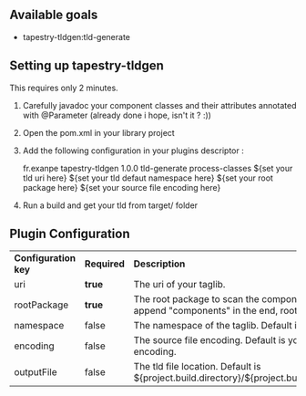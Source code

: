 
## Available goals

 * tapestry-tldgen:tld-generate


## Setting up tapestry-tldgen

This requires only 2 minutes.

 1. Carefully javadoc your component classes and their attributes annotated with @Parameter (already done i hope, isn't it ? :))
 2. Open the pom.xml in your library project
 3. Add the following configuration in your plugins descriptor :

      <plugin>
        <groupId>fr.exanpe</groupId>
        <artifactId>tapestry-tldgen</artifactId>
        <version>1.0.0</version>
        <executions>
            <execution>
                <goals>
                    <goal>tld-generate</goal>
                </goals>
                <phase>process-classes</phase>
                <configuration>
                    <uri>${set your tld uri here}</uri>
                    <namespace>${set your tld defaut namespace here}</namespace>
                    <rootPackage>${set your root package here}</rootPackage>
                    <encoding>${set your source file encoding here}</encoding>
                </configuration>
            </execution>
        </executions>
      </plugin>    

 4. Run a build and get your tld from target/ folder
 
## Plugin Configuration

<table>
            <tr>
                <td>
                       <b>Configuration key     </b>
                </td>
                <td>
                       <b>Required   </b>
                </td>
                <td>
                       <b>Description</b>
                </td>
           </tr>
          <tr>
                <td>uri</td>
                <td><b>true</b></td>
                <td>The uri of your taglib. </td>
            </tr>
           <tr>
                <td>rootPackage</td>
                <td><b>true</b></td>
                <td>The root package to scan the components. Do not append "components" in the end, root only is required. </td>
            </tr>
            <tr>
                <td>namespace</td>
                <td>false</td>
                <td> The namespace of the taglib. Default is "t" . </td>
            </tr>
            <tr>
                <td>encoding</td>
                <td>false</td>
                <td>The source file encoding. Default is your plateform encoding. </td>
            </tr>
            <tr>
                <td>outputFile</td>
                <td>false</td>
                <td>The tld file location. Default is ${project.build.directory}/${project.build.finalName}.tld </td>
            </tr>
</table>

